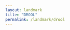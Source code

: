 ```yaml
---
layout: landmark
title: "DROOL"
permalink: /landmark/drool
---
```


<!-- Replace this with article content for DROOL -->

